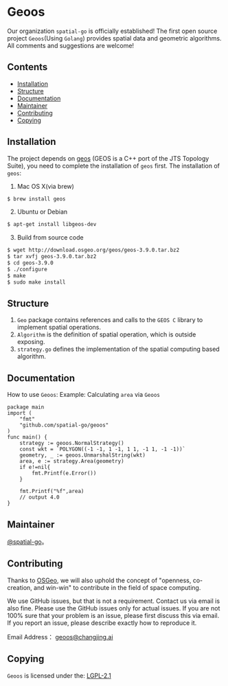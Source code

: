# Geoos
Our organization `spatial-go` is officially established! The first open source project `Geoos`(Using `Golang`) provides spatial data and geometric algorithms.
All comments and suggestions are welcome!

## Contents

- [Installation](#Installation)
- [Structure](#Structure)
- [Documentation](#Documentation)
- [Maintainer](#Maintainer)
- [Contributing](#Contributing)
- [Copying](#Copying)


## Installation

The project depends on [geos](https://github.com/libgeos/geos) (GEOS is a C++ port of the ​JTS Topology Suite), you need to complete the installation of `geos` first. The installation of `geos`:

1. Mac OS X(via brew)
```sh
$ brew install geos
```
2. Ubuntu or Debian
```sh
$ apt-get install libgeos-dev
```
3. Build from source code
```sh
$ wget http://download.osgeo.org/geos/geos-3.9.0.tar.bz2
$ tar xvfj geos-3.9.0.tar.bz2
$ cd geos-3.9.0
$ ./configure
$ make
$ sudo make install
```

## Structure
1. `Geo` package contains references and calls to the `GEOS C` library to implement spatial operations.
2. `Algorithm` is the definition of spatial operation, which is outside exposing.
3. `strategy.go` defines the implementation of the spatial computing based algorithm.

## Documentation
How to use `Geoos`:
Example: Calculating `area` via `Geoos`
```
package main
import (
	"fmt"
	"github.com/spatial-go/geoos"
)
func main() {
	strategy := geoos.NormalStrategy()
	const wkt = `POLYGON((-1 -1, 1 -1, 1 1, -1 1, -1 -1))`
	geometry, _ := geoos.UnmarshalString(wkt)
	area, e := strategy.Area(geometry)
	if e!=nil{
		fmt.Printf(e.Error())
	}

	fmt.Printf("%f",area)
	// output 4.0
}
```

## Maintainer

[@spatial-go](https://github.com/spatial-go)。

## Contributing

Thanks to [OSGeo](https://www.osgeo.org/), we will also uphold the concept of "openness, co-creation, and win-win" to contribute in the field of space computing.

We use GitHub issues, but that is not a requirement. Contact us via email is also fine. Please use the GitHub issues only for actual issues. If you are not 100% sure that your problem is an issue, please first discuss this via email. If you report an issue, please describe exactly how to reproduce it.

Email Address： [geoos@changjing.ai](geoos@changjing.ai)


## Copying
`Geoos` is licensed under the:
[LGPL-2.1 ](LICENSE)

